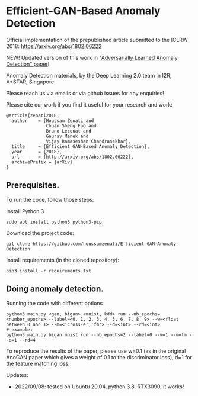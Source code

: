 #  Efficient-GAN-Based Anomaly Detection

Official implementation of the prepublished article submitted to the ICLRW 2018: https://arxiv.org/abs/1802.06222

NEW! Updated version of this work in ["Adversarially Learned Anomaly Detection" paper](https://arxiv.org/abs/1812.02288)!

Anomaly Detection materials, by the Deep Learning 2.0 team in I2R, A*STAR, Singapore

Please reach us via emails or via github issues for any enquiries!

Please cite our work if you find it useful for your research and work:
```
@article{zenati2018,
  author    = {Houssam Zenati and
               Chuan Sheng Foo and
               Bruno Lecouat and
               Gaurav Manek and
               Vijay Ramaseshan Chandrasekhar},
  title     = {Efficient GAN-Based Anomaly Detection},
  year      = {2018},
  url       = {http://arxiv.org/abs/1802.06222},
  archivePrefix = {arXiv}
}
```

## Prerequisites.
To run the code, follow those steps:

Install Python 3

```
sudo apt install python3 python3-pip
```
Download the project code:

```
git clone https://github.com/houssamzenati/Efficient-GAN-Anomaly-Detection
```
Install requirements (in the cloned repository):

```
pip3 install -r requirements.txt
```

## Doing anomaly detection.

Running the code with different options

```
python3 main.py <gan, bigan> <mnist, kdd> run --nb_epochs=<number_epochs> --label=<0, 1, 2, 3, 4, 5, 6, 7, 8, 9> --w=<float between 0 and 1> --m=<'cross-e','fm'> --d=<int> --rd=<int>
# example:
python3 main.py bigan mnist run --nb_epochs=2 --label=0 --w=1 --m=fm --d=1 --rd=4
```
To reproduce the results of the paper, please use w=0.1 (as in the original AnoGAN paper which gives a weight of 0.1 to the discriminator loss), d=1 for the feature matching loss.  

Updates:  
- 2022/09/08: tested on Ubuntu 20.04, python 3.8. RTX3090, it works!
